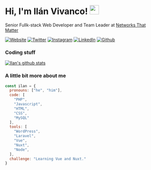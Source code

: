 # Hi, I'm Ilán Vivanco! <img src="https://media.giphy.com/media/du3J3cXyzhj75IOgvA/giphy.gif" width="30" height="30">
Senior Fullk-stack Web Developer and Team Leader at [Networks That Matter](https://ntmatter.com/)

[![Website](https://img.shields.io/badge/-ilanvivanco.com-475b7d?style=flat-square&logo=google-chrome&logoColor=white)](https://ilanvivanco.com)
[![Twitter](https://img.shields.io/badge/-Twitter-1DA1F2?style=flat-square&logo=twitter&logoColor=white)](https://twitter.com/IlanVivanco)
[![Instagram](https://img.shields.io/badge/-Instagram-E4405F?style=flat-square&logo=instagram&logoColor=white)](https://www.instagram.com/ilanvivanco)
[![LinkedIn](https://img.shields.io/badge/-LinkedIn-0A66C2?style=flat-square&logo=Linkedin&logoColor=white)](https://www.linkedin.com/in/ilanvivanco)
[![Github](https://img.shields.io/badge/-Github-181717?style=flat-square&logo=github&logoColor=white)](https://github.com/IlanVivanco)


### Coding stuff
[![Ilan's github stats](https://github-readme-stats.vercel.app/api?username=ilanvivanco&count_private=true&show_icons=true&hide_title=true)](https://github.com/IlanVivanco/)

### A little bit more about me

```js
const ilan = {
  pronouns: ["he", "him"],
  code: [
    "PHP",
    "Javascript",
    "HTML",
    "CSS",
    "MySQL"
  ],
  tools: [
    "WordPress",
    "Laravel",
    "Vue",
    "Nuxt",
    "Node",
  ],
  challenge: "Learning Vue and Nuxt."
}
```
